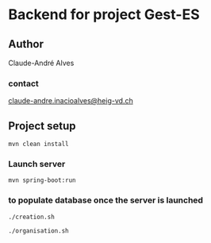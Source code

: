 # Backend for project Gest-ES

## Author

Claude-André Alves

### contact
claude-andre.inacioalves@heig-vd.ch

## Project setup
```
mvn clean install
```

### Launch server
```
mvn spring-boot:run
```

### to populate database once the server is launched
```
./creation.sh
```
```
./organisation.sh
```